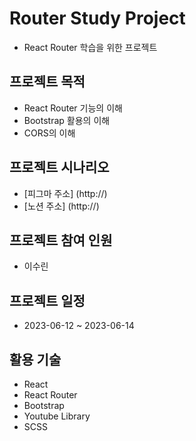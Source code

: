 # Router Study Project

-   React Router 학습을 위한 프로젝트

## 프로젝트 목적

-   React Router 기능의 이해
-   Bootstrap 활용의 이해
-   CORS의 이해

## 프로젝트 시나리오

-   [피그마 주소] (http://)
-   [노션 주소] (http://)

## 프로젝트 참여 인원

-   이수린

## 프로젝트 일정

-   2023-06-12 ~ 2023-06-14

## 활용 기술

-   React
-   React Router
-   Bootstrap
-   Youtube Library
-   SCSS
